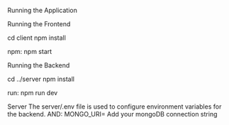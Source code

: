 Running the Application 

Running the Frontend

cd client
npm install

npm: npm start

Running the Backend

cd ../server
npm install

run: npm run dev

Server
The server/.env file is used to configure environment variables for the backend.
AND: MONGO_URI= Add your mongoDB connection string
